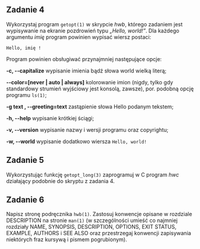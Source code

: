 ## Zadanie 4
Wykorzystaj program ```getopt(1)``` w skrypcie *hwb*, którego zadaniem jest wypisywanie na ekranie pozdrowień typu *„Hello, world!”*. Dla każdego argumentu *imię* program powinien wypisać wiersz postaci:
```
Hello, imię !
```

Program powinien obsługiwać przynajmniej następujące opcje:

**-c, --capitalize** wypisanie imienia bądź słowa world wielką literą;

**--color=[never | auto | always]** kolorowanie imion (nigdy, tylko gdy standardowy strumień wyjściowy jest konsolą, zawsze), por. podobną opcję programu ```ls(1)```;

**-g text , --greeting=text** zastąpienie słowa Hello podanym tekstem;

**-h, --help** wypisanie krótkiej ściągi;

**-v, --version** wypisanie nazwy i wersji programu oraz copyrightu;

**-w, --world** wypisanie dodatkowo wiersza ```Hello, world!```

## Zadanie 5
Wykorzystując funkcję ```getopt_long(3)``` zaprogramuj w C program *hwc* działający podobnie do skryptu z zadania 4.

## Zadanie 6
Napisz stronę podręcznika ```hwb(1)```. Zastosuj konwencje opisane w rozdziale DESCRIPTION na stronie ```man(1)``` (w szczególności umieść co najmniej rozdziały NAME, SYNOPSIS, DESCRIPTION, OPTIONS, EXIT STATUS, EXAMPLE, AUTHORS i SEE ALSO oraz przestrzegaj
konwencji zapisywania niektórych fraz kursywą i pismem pogrubionym).